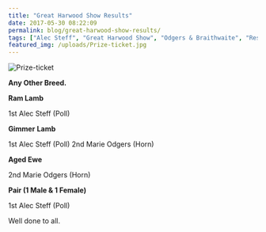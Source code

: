 ```yaml
---
title: "Great Harwood Show Results"
date: 2017-05-30 08:22:09
permalink: blog/great-harwood-show-results/
tags: ["Alec Steff", "Great Harwood Show", "Odgers & Braithwaite", "Results"]
featured_img: /uploads/Prize-ticket.jpg
---
```


![Prize-ticket](/uploads/Prize-ticket.jpg)

**Any Other Breed.**

**Ram Lamb**

1st Alec Steff (Poll)

**Gimmer** **Lamb**

1st Alec Steff (Poll)
2nd Marie Odgers (Horn)

**Aged Ewe**

2nd Marie Odgers (Horn)

**Pair (1 Male & 1 Female)**

1st Alec Steff (Poll)

Well done to all.
